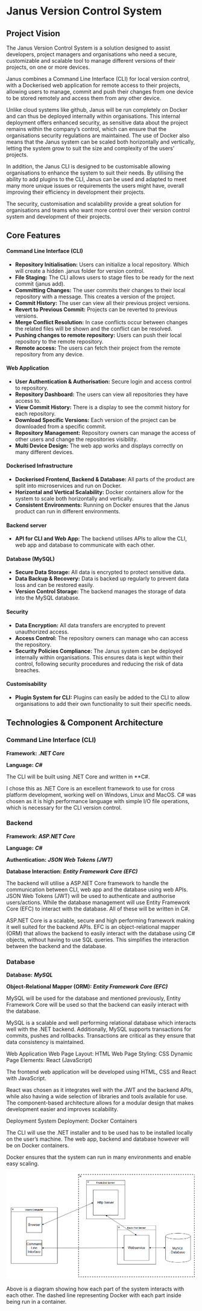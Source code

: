 # Janus Version Control System
##  Project Vision
The Janus Version Control System is a solution designed to assist developers, project managers and organisations who need a secure, customizable and scalable tool to manage different versions of their projects, on one or more devices.

Janus combines a Command Line Interface (CLI) for local version control, with a Dockerised web application for remote access to their projects, allowing users to manage, commit and push their changes from one device to be stored remotely and access them from any other device.

Unlike cloud systems like github, Janus will be run completely on Docker and can thus be deployed internally within organisations. This internal deployment offers enhanced security, as sensitive data about the project remains within the company’s control, which can ensure that the organisations security regulations are maintained. The use of Docker also means that the Janus system can be scaled both horizontally and vertically, letting the system grow to suit the size and complexity of the users’ projects.

In addition, the Janus CLI is designed to be customisable allowing organisations to enhance the system to suit their needs. By utilising the ability to add plugins to the CLI, Janus can be used and adapted to meet many more unique issues or requirements the users might have, overall improving their efficiency in development their projects.

The security, customisation and scalability provide a great solution for organisations and teams who want more control over their version control system and development of their projects.

## Core Features

#### Command Line Interface (CLI)
-	**Repository Initialisation:** Users can initialize a local repository. Which will create a hidden .janus folder for version control.
-	**File Staging:** The CLI allows users to stage files to be ready for the next commit (janus add).
-	**Committing Changes:** The user commits their changes to their local repository with a message. This creates a version of the project.
-	**Commit History:** The user can view all their previous project versions.
-	**Revert to Previous Commit:** Projects can be reverted to previous versions.
-	**Merge Conflict Resolution:** In case conflicts occur between changes the related files will be shown and the conflict can be resolved.
-	**Pushing changes to remote repository:** Users can push their local repository to the remote repository.
-	**Remote access:** The users can fetch their project from the remote repository from any device.

#### Web Application
-	**User Authentication & Authorisation:** Secure login and access control to repository.
-	**Repository Dashboard:** The users can view all repositories they have access to.
-	**View Commit History:** There is a display to see the commit history for each repository.
-	**Download Specific Versions:** Each version of the project can be downloaded from a specific commit.
-	**Repository Management:** Repository owners can manage the access of other users and change the repositories visibility.
-	**Multi Device Design:** The web app works and displays correctly on many different devices.

#### Dockerised Infrastructure
-	**Dockerised Frontend, Backend & Database:** All parts of the product are split into microservices and run on Docker.
-	**Horizontal and Vertical Scalability:** Docker containers allow for the system to scale both horizontally and vertically.
-	**Consistent Environments:** Running on Docker ensures that the Janus product can run in different environments.

#### Backend server
-	**API for CLI and Web App:** The backend utilises APIs to allow the CLI, web app and database to communicate with each other.

#### Database (MySQL)
-	**Secure Data Storage:** All data is encrypted to protect sensitive data.
-	**Data Backup & Recovery:** Data is backed up regularly to prevent data loss and can be restored easily.
-	**Version Control Storage:** The backend manages the storage of data into the MySQL database.

#### Security
-	**Data Encryption:** All data transfers are encrypted to prevent unauthorized access.
-	**Access Control:** The repository owners can manage who can access the repository.
-	**Security Policies Compliance:** The Janus system can be deployed internally within organisations. This ensures data is kept within their control, following security procedures and reducing the risk of data breaches.

#### Customisability
-	**Plugin System for CLI:** Plugins can easily be added to the CLI to allow organisations to add their own functionality to suit their specific needs.


## Technologies & Component Architecture
### Command Line Interface (CLI)
**Framework:** ***.NET Core***

**Language:** ***C#***

The CLI will be built using .NET Core and written in **C#.

I chose this as .NET Core is an excellent framework to use for cross platform development, working well on Windows, Linux and MacOS. C# was chosen as it is high performance language with simple I/O file operations, which is necessary for the CLI version control.

### Backend
**Framework:** ***ASP.NET Core***

**Language:** ***C#***

**Authentication:** ***JSON Web Tokens (JWT)***

**Database Interaction:** ***Entity Framework Core (EFC)***

The backend will utilise a ASP.NET Core framework to handle the communication between CLI, web app and the database using web APIs. JSON Web Tokens (JWT) will be used to authenticate and authorise users/actions. While the database management will use Entity Framework Core (EFC) to interact with the database. All of these will be written in C#.

ASP.NET Core is a scalable, secure and high performing framework making it well suited for the backend APIs. EFC is an object-relational mapper (ORM) that allows the backend to easily interact with the database using C# objects, without having to use SQL queries. This simplifies the interaction between the backend and the database.

### Database

**Database:** ***MySQL***

**Object-Relational Mapper (ORM):** ***Entity Framework Core (EFC)***

MySQL will be used for the database and mentioned previously, Entity Framework Core will be used so that the backend can easily interact with the database.

MySQL is a scalable and well performing relational database which interacts well with the .NET backend. Additionally, MySQL supports transactions for commits, pushes and rollbacks. Transactions are critical as they ensure that data consistency is maintained.

Web Application
Web Page Layout: HTML
Web Page Styling: CSS
Dynamic Page Elements: React (JavaScript)

The frontend web application will be developed using HTML, CSS and React with JavaScript.

React was chosen as it integrates well with the JWT and the backend APIs, while also having a wide selection of libraries and tools available for use. The component-based architecture allows for a modular design that makes development easier and improves scalability. 

Deployment
System Deployment: Docker Containers

The CLI will use the .NET installer and to be used has to be installed locally on the user’s machine. The web app, backend and database however will be on Docker containers.

Docker ensures that the system can run in many environments and enable easy scaling.

![Component Architecture Diagram](Documentation/Misc/ComponentArchitectureDiagram.png)

Above is a diagram showing how each part of the system interacts with each other. The dashed line representing Docker with each part inside being run in a container.
